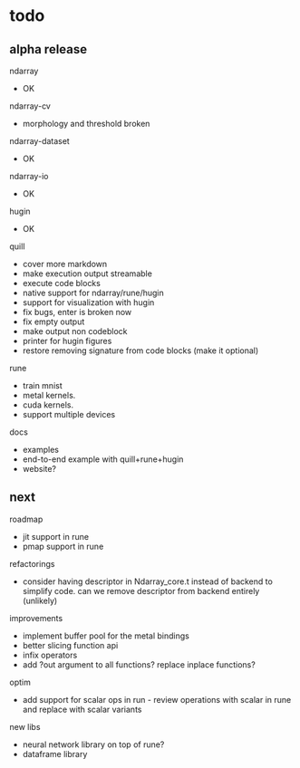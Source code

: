 # todo

## alpha release

ndarray
- OK

ndarray-cv
- morphology and threshold broken

ndarray-dataset
- OK

ndarray-io
- OK

hugin
- OK

quill
- cover more markdown
- make execution output streamable
- execute code blocks
- native support for ndarray/rune/hugin
- support for visualization with hugin
- fix bugs, enter is broken now
- fix empty output
- make output non codeblock
- printer for hugin figures
- restore removing signature from code blocks (make it optional)

rune
- train mnist
- metal kernels.
- cuda kernels.
- support multiple devices

docs
- examples
- end-to-end example with quill+rune+hugin
- website?

## next

roadmap
- jit support in rune
- pmap support in rune

refactorings
- consider having descriptor in Ndarray_core.t instead of backend to simplify code. can we remove descriptor from backend entirely (unlikely)

improvements
- implement buffer pool for the metal bindings
- better slicing function api
- infix operators
- add ?out argument to all functions? replace inplace functions?

optim
- add support for scalar ops in run - review operations with scalar in rune and replace with scalar variants

new libs
- neural network library on top of rune?
- dataframe library
